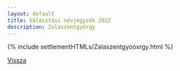 ```yaml
---
layout: default
title: Választási névjegyzék 2022
description: Zalaszentgyörgy
---
```


{% include settlementHTMLs/Zalaszentgyooxrgy.html %}

[Vissza](./)